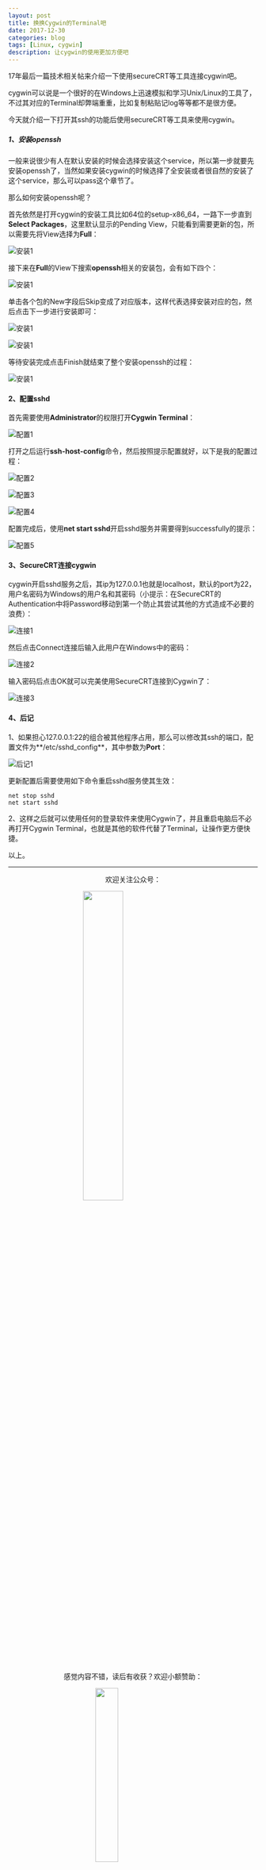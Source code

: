 ```yaml
---
layout: post
title: 换换Cygwin的Terminal吧
date: 2017-12-30
categories: blog
tags: [Linux, cygwin]
description: 让cygwin的使用更加方便吧
---
```


<style>
img{
  display:block;
  margin:0
  auto;
}
</style>

<meta name="referrer" content="never">

17年最后一篇技术相关帖来介绍一下使用secureCRT等工具连接cygwin吧。

cygwin可以说是一个很好的在Windows上迅速模拟和学习Unix/Linux的工具了，不过其对应的Terminal却弊端重重，比如复制粘贴记log等等都不是很方便。

今天就介绍一下打开其ssh的功能后使用secureCRT等工具来使用cygwin。

##### 1、安装openssh
一般来说很少有人在默认安装的时候会选择安装这个service，所以第一步就要先安装openssh了，当然如果安装cygwin的时候选择了全安装或者很自然的安装了这个service，那么可以pass这个章节了。

那么如何安装openssh呢？

首先依然是打开cygwin的安装工具比如64位的setup-x86_64，一路下一步直到**Select Packages**，这里默认显示的Pending View，只能看到需要更新的包，所以需要先将View选择为**Full**：

![安装1][1]

接下来在**Full**的View下搜索**openssh**相关的安装包，会有如下四个：

![安装1][2]

单击各个包的New字段后Skip变成了对应版本，这样代表选择安装对应的包，然后点击下一步进行安装即可：

![安装1][3]

![安装1][4]

等待安装完成点击Finish就结束了整个安装openssh的过程：

![安装1][5]


#### 2、配置sshd

首先需要使用**Administrator**的权限打开**Cygwin Terminal**：

![配置1][6]

打开之后运行**ssh-host-config**命令，然后按照提示配置就好，以下是我的配置过程：

![配置2][7]

![配置3][8]

![配置4][9]

配置完成后，使用**net start sshd**开启sshd服务并需要得到successfully的提示：

![配置5][10]

#### 3、SecureCRT连接cygwin

cygwin开启sshd服务之后，其ip为127.0.0.1也就是localhost，默认的port为22，用户名密码为Windows的用户名和其密码（小提示：在SecureCRT的Authentication中将Password移动到第一个防止其尝试其他的方式造成不必要的浪费）：

![连接1][11]

然后点击Connect连接后输入此用户在Windows中的密码：

![连接2][12]

输入密码后点击OK就可以完美使用SecureCRT连接到Cygwin了：

![连接3][13]

#### 4、后记

1、如果担心127.0.0.1:22的组合被其他程序占用，那么可以修改其ssh的端口，配置文件为**/etc/sshd_config**，其中参数为**Port**：

![后记1][14]

更新配置后需要使用如下命令重启sshd服务使其生效：
```
net stop sshd
net start sshd
```

2、这样之后就可以使用任何的登录软件来使用Cygwin了，并且重启电脑后不必再打开Cygwin Terminal，也就是其他的软件代替了Terminal，让操作更方便快捷。

以上。

------------
<p align="center">欢迎关注公众号：</p>
<img src="https://mmbiz.qpic.cn/mmbiz_jpg/QqiaFS6NT0eAoGfjsaJt2NQ0a9AKmrIRoR9gKlX1I78Z4AoPtjyEPM56slw9gAQBdAHjHckbw4h93FvVVATBuLQ/0?wx_fmt=jpeg" width="40%" />

<p align="center">感觉内容不错，读后有收获？欢迎小额赞助：</p>
<img src="https://mmbiz.qpic.cn/mmbiz_jpg/QqiaFS6NT0eAzA577Ce49rCLiby9EtT195GRiaqKCT6QCQ5Weia9OZD72MJz4ABlqAy1gbHepk5hHM464hCiarQRI7w/0?wx_fmt=jpeg" width="30%" />

  [1]: https://mmbiz.qpic.cn/mmbiz_png/QqiaFS6NT0eC3PbURGLCuCBfMAgayrOyYlg9ywc8kHnSRUfDy6Haw46ndqMnppElPHYib6lxwm6ZicUy3fZgtEKfg/0?wx_fmt=png
  [2]: https://mmbiz.qpic.cn/mmbiz_png/QqiaFS6NT0eC3PbURGLCuCBfMAgayrOyYibCibLicY2dCnBHlIDEelnMMjiackHj0ESG7XCcoe8IMUdc1OVmRicuCia1g/0?wx_fmt=png
  [3]: https://mmbiz.qpic.cn/mmbiz_png/QqiaFS6NT0eC3PbURGLCuCBfMAgayrOyYC9dQ8kCfrakBBvoiaMxePac2OAfRnpCDLkOibXdSUhHBLjTzONMxHlWw/0?wx_fmt=png
  [4]: https://mmbiz.qpic.cn/mmbiz_png/QqiaFS6NT0eC3PbURGLCuCBfMAgayrOyYab4Dun5Le7Qe01iaPBS7AHFVsQGTMrNdgcVqFfiahBG9CrRFmQQzMkWQ/0?wx_fmt=png
  [5]: https://mmbiz.qpic.cn/mmbiz_png/QqiaFS6NT0eC3PbURGLCuCBfMAgayrOyYmbGTxKib0VGDbGicicm93ian6HdxaqMoh4dluNzO3c8MsrzW9tKkvMK6Og/0?wx_fmt=png
  [6]: https://mmbiz.qpic.cn/mmbiz_png/QqiaFS6NT0eC3PbURGLCuCBfMAgayrOyYoRDxEHiaLQDVJPrwice2y4dCjlZKyC82x7Isliaqp5rQFQzbxbHb3lGrQ/0?wx_fmt=png
  [7]: https://mmbiz.qpic.cn/mmbiz_png/QqiaFS6NT0eC3PbURGLCuCBfMAgayrOyYIRM1VZYm9GzYAju1UQvKw2jNv2icdRdf0hUehJhDetrnKx9cGK3wvUw/0?wx_fmt=png
  [8]: https://mmbiz.qpic.cn/mmbiz_png/QqiaFS6NT0eC3PbURGLCuCBfMAgayrOyY5VOg3LwHZnQWbkMGESKZicW3uIwQ7OicibnUJTCGnff5lA5TwNfSECglA/0?wx_fmt=png
  [9]: https://mmbiz.qpic.cn/mmbiz_png/QqiaFS6NT0eC3PbURGLCuCBfMAgayrOyYhALmiaHcYvf4rbtaIJ5hnRWVzjMwJ7SF1kZw7GNHUUdhkdO2zMI2ibBQ/0?wx_fmt=png
  [10]: https://mmbiz.qpic.cn/mmbiz_png/QqiaFS6NT0eC3PbURGLCuCBfMAgayrOyYLhgdqaZ0LHvHiajic1vLiarNiarMwoYPZY9tEGjFju4iajiaHTiau0b5gLwBA/0?wx_fmt=png
  [11]: https://mmbiz.qpic.cn/mmbiz_png/QqiaFS6NT0eC3PbURGLCuCBfMAgayrOyYvQHxDMXUYBjEj1sRBwaN8C5eA2icKNwDLUyv0oFbicvyconf0S8zCLYg/0?wx_fmt=png
  [12]: https://mmbiz.qpic.cn/mmbiz_png/QqiaFS6NT0eC3PbURGLCuCBfMAgayrOyYMmrjcHzMZ6P7NOhaVKbjUiaTxuYukGrLS7DjUib54iaqVNXM31AtVKYmA/0?wx_fmt=png
  [13]: https://mmbiz.qpic.cn/mmbiz_png/QqiaFS6NT0eC3PbURGLCuCBfMAgayrOyYQhiaeibbpbzxFc4iaRl5adt83SpMWY7DhRatQ40bfIfl1geVY3zAca7sg/0?wx_fmt=png
  [14]: https://mmbiz.qpic.cn/mmbiz_png/QqiaFS6NT0eC3PbURGLCuCBfMAgayrOyYORkkREicZH9iaSHLhiaGw4bWA7jcdqDARwBTNZMyAXJ1cNeYjQWLHns3w/0?wx_fmt=png


